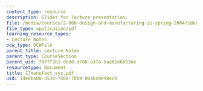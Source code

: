 ```yaml
---
content_type: resource
description: Slides for lecture presentation.
file: /media/courses/2-008-design-and-manufacturing-ii-spring-2004/1de0ba803534750a7bb40046c0e984c0_17manufact_sys.pdf
file_type: application/pdf
learning_resource_types:
- Lecture Notes
ocw_type: OCWFile
parent_title: Lecture Notes
parent_type: CourseSection
parent_uid: 737ff3b1-dbdd-d788-a37a-5aa61e6653ee
resourcetype: Document
title: 17manufact_sys.pdf
uid: 1de0ba80-3534-750a-7bb4-0046c0e984c0
---
```

